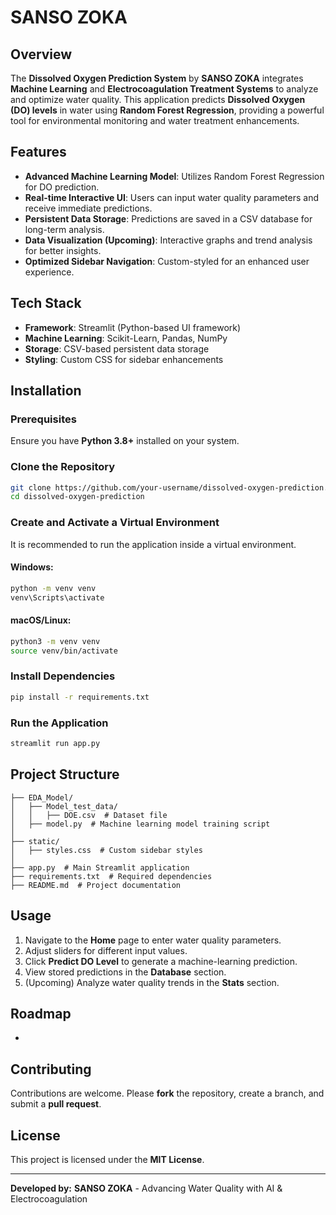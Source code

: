 # SANSO ZOKA 

## Overview

The **Dissolved Oxygen Prediction System** by **SANSO ZOKA** integrates **Machine Learning** and **Electrocoagulation Treatment Systems** to analyze and optimize water quality. This application predicts **Dissolved Oxygen (DO) levels** in water using **Random Forest Regression**, providing a powerful tool for environmental monitoring and water treatment enhancements.

## Features

- **Advanced Machine Learning Model**: Utilizes Random Forest Regression for DO prediction.
- **Real-time Interactive UI**: Users can input water quality parameters and receive immediate predictions.
- **Persistent Data Storage**: Predictions are saved in a CSV database for long-term analysis.
- **Data Visualization (Upcoming)**: Interactive graphs and trend analysis for better insights.
- **Optimized Sidebar Navigation**: Custom-styled for an enhanced user experience.

## Tech Stack

- **Framework**: Streamlit (Python-based UI framework)
- **Machine Learning**: Scikit-Learn, Pandas, NumPy
- **Storage**: CSV-based persistent data storage
- **Styling**: Custom CSS for sidebar enhancements

## Installation

### Prerequisites

Ensure you have **Python 3.8+** installed on your system.

### Clone the Repository

```bash
git clone https://github.com/your-username/dissolved-oxygen-prediction.git
cd dissolved-oxygen-prediction
```

### Create and Activate a Virtual Environment

It is recommended to run the application inside a virtual environment.

#### Windows:

```bash
python -m venv venv
venv\Scripts\activate
```

#### macOS/Linux:

```bash
python3 -m venv venv
source venv/bin/activate
```

### Install Dependencies

```bash
pip install -r requirements.txt
```

### Run the Application

```bash
streamlit run app.py
```

## Project Structure

```
├── EDA_Model/
│   ├── Model_test_data/
│   │   ├── DOE.csv  # Dataset file
│   ├── model.py  # Machine learning model training script
│
├── static/
│   ├── styles.css  # Custom sidebar styles
│
├── app.py  # Main Streamlit application
├── requirements.txt  # Required dependencies
├── README.md  # Project documentation
```

## Usage

1. Navigate to the **Home** page to enter water quality parameters.
2. Adjust sliders for different input values.
3. Click **Predict DO Level** to generate a machine-learning prediction.
4. View stored predictions in the **Database** section.
5. (Upcoming) Analyze water quality trends in the **Stats** section.

## Roadmap

-

## Contributing

Contributions are welcome. Please **fork** the repository, create a branch, and submit a **pull request**.

## License

This project is licensed under the **MIT License**.

---

**Developed by:** **SANSO ZOKA** - Advancing Water Quality with AI & Electrocoagulation

